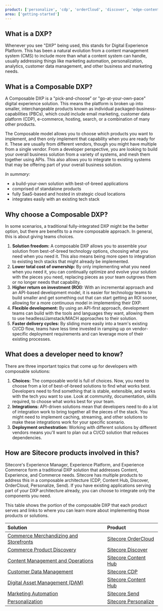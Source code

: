 ```yaml
---
product: ['personalize', 'cdp', 'orderCloud', 'discover', 'edge-content-hub', 'content-hub', 'dam', 'send' ]
area: ['getting-started']
---
```


## What is a DXP?

Whenever you see "DXP" being used, this stands for Digital Experience Platform. This has been a natural evolution from a content management system (CMS) to include more than what a content system can handle, usually addressing things like marketing automation, personalization, analytics, customer data management, and other business and marketing needs.

## What is a Composable DXP?
A Composable DXP is a "pick-and-choose” or "go-at-your-own-pace" digital experience solution. This means the platform is broken up into smaller, interchangeable products known as individual packaged-business-capabilities (PBCs), which could include email marketing, customer data platform (CDP), e-commerce, hosting, search, or a combination of many other products. 

The Composable model allows you to choose which products you want to implement, and then only implement that capability when you are ready for it. These are usually from different vendors, though you might have multiple from a single vendor. From a developer perspective, you are looking to build your overall business solution from a variety of systems, and mesh them together using APIs. This also allows you to integrate to existing systems that may be offering part of your overall business solution.

*In summary:*
* a build-your-own solution with best-of-breed applications
* comprised of standalone products
* fully SaaS-based and hosted in strategic cloud locations
* integrates easily with an existing tech stack

## Why choose a Composable DXP?
In some scenarios, a traditional fully-integrated DXP might be the better option, but there are benefits to a more composable approach. In general, this is about giving teams choices.

1. **Solution freedom:** A composable DXP allows you to assemble your solution from best-of-breed technology options, choosing what you need when you need it. This also means being more open to integration to existing tech stacks that might already be implemented.
2. **Lower total cost of ownership:** By only implementing what you need when you need it, you can continually optimize and evolve your solution with the pieces you need, replacing pieces as your team outgrows them or no longer needs that capability.
3. **Higher return on investment (ROI):** With an incremental approach and an API-based development model, it is easier for technology teams to build smaller and get something out that can start getting an ROI sooner, allowing for a more continuous model in implementing their DXP.
4. **Flexible development:** By using an API-first approach, development teams can build with the tools and languages they want, allowing them to use headless/Jamstack/MACH approaches to their solution.
5. **Faster delivery cycles:** By sliding more easily into a team's existing CI/CD flow, teams have less time invested in ramping up on vendor-specific deployment requirements and can leverage more of their existing processes.

## What does a developer need to know?
There are three important topics that come up for developers with composable solutions:

1. **Choices:** The composable world is full of choices. Now, you need to choose from a lot of best-of-breed solutions to find what works best. Developers need to find something that is stable, extensible, and works with the tech you want to use. Look at community, documentation, skills required, to choose what works best for your team.
2. **Integrations:** API-driven solutions mean that developers need to do a lot of integration work to bring together all the pieces of the stack. You might need to implement caching, streaming, and other solutions to make these integrations work for your specific scenario.
3. **Deployment orchestration:** Working with different solutions by different vendors means you'll want to plan out a CI/CD solution that reduces dependencies.

## How are Sitecore products involved in this?
Sitecore's Experience Manager, Experience Platform, and Experience Commerce form a traditional DXP solution that addresses Content, Experience, and Commerce needs. Sitecore has multiple products to address this in a composable architecture (CDP, Content Hub, Discover, OrderCloud, Personalize, Send). If you have existing applications serving part of your DXP architecture already, you can choose to integrate only the components you need.

This table shows the portion of the composable DXP that each product serves and links to where you can learn more about implementing those products or solutions.

| Solution  | Product |
|:-----------|:--------|
|[Commerce Merchandizing and Storefronts](/commerce)|[Sitecore OrderCloud](/commerce/ordercloud)|
|[Commerce Product Discovery](/commerce)|[Sitecore Discover](/commerce/discover)|
|[Content Management and Operations](/dam-and-content-operations)|[Sitecore Content Hub](/dam-and-content-operations/content-hub)|
|[Customer Data Management](/customer-data-management)|[Sitecore CDP](/customer-data-management/cdp)|
|[Digital Asset Management (DAM)](/dam-and-content-operations)|[Sitecore Content Hub](/dam-and-content-operations/dam)|
|[Marketing Automation](/marketing-automation)|[Sitecore Send](/marketing-automation/send)|
|[Personalization](/personalization-testing)|[Sitecore Personalize](/personalization-testing/personalize)|

